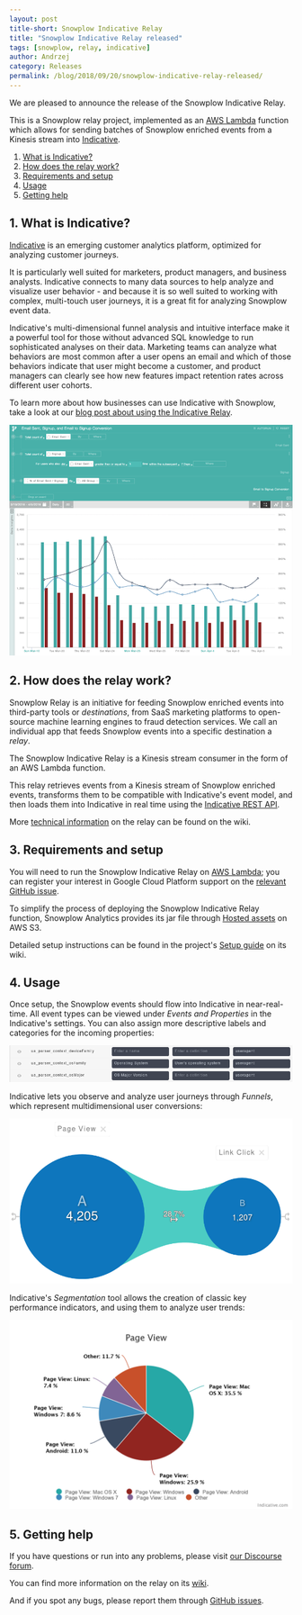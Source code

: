 ```yaml
---
layout: post
title-short: Snowplow Indicative Relay
title: "Snowplow Indicative Relay released"
tags: [snowplow, relay, indicative]
author: Andrzej
category: Releases
permalink: /blog/2018/09/20/snowplow-indicative-relay-released/
---
```


We are pleased to announce the release of the Snowplow Indicative Relay.

This is a Snowplow relay project, implemented as an [AWS Lambda][aws-lambda] function which allows for sending batches
of Snowplow enriched events from a Kinesis stream into [Indicative][indicative].

1. [What is Indicative?](#indicative)
2. [How does the relay work?](#how-does-it-work)
3. [Requirements and setup](#setup)
4. [Usage](#usage)
5. [Getting help](#help)

<h2 id="indicative">1. What is Indicative?</h2>

[Indicative][indicative] is an emerging customer analytics platform, optimized for analyzing customer journeys.

It is particularly well suited for marketers, product managers, and business analysts. Indicative connects to many data sources to help analyze and visualize user behavior - and because it is so well suited to working with complex, multi-touch user journeys, it is a great fit for analyzing Snowplow event data.

Indicative's multi-dimensional funnel analysis and intuitive interface make it a powerful tool for those without advanced SQL knowledge to run sophisticated analyses on their data. Marketing teams can analyze what behaviors are most common after a user opens an email and which of those behaviors indicate that user might become a customer, and product managers can clearly see how new features impact retention rates across different user cohorts.

To learn more about how businesses can use Indicative with Snowplow, take a look at our [blog post about using the Indicative Relay][snowplow-indicative-blog].

![indicative][indicative-img]

<h2 id="how-does-it-work">2. How does the relay work?</h2>

Snowplow Relay is an initiative for feeding Snowplow enriched events into third-party tools or *destinations*, from SaaS marketing platforms to open-source machine learning engines to fraud detection services. We call an individual app that feeds Snowplow events into a specific destination a *relay*.

The Snowplow Indicative Relay is a Kinesis stream consumer in the form of an AWS Lambda function.

This relay retrieves events from a Kinesis stream of Snowplow enriched events, transforms them to be compatible with Indicative's event model, and then loads them into Indicative in real time using the [Indicative REST API][indicative-rest-api].

More [technical information][wiki-tech-info] on the relay can be found on the wiki.

<h2 id="setup">3. Requirements and setup</h2>

You will need to run the Snowplow Indicative Relay on [AWS Lambda][aws-lambda]; you can register your interest in Google Cloud Platform support on the [relevant GitHub issue][issue-9].

To simplify the process of deploying the Snowplow Indicative Relay function, Snowplow Analytics provides its jar file through [Hosted assets][hosted-assets] on AWS S3.

Detailed setup instructions can be found in the project's [Setup guide][wiki-setup-guide] on its wiki.

<h2 id="usage">4. Usage</h2>

Once setup, the Snowplow events should flow into Indicative in near-real-time. All event types can be viewed under *Events and Properties* in the Indicative's settings. You can also assign more descriptive labels and categories for the incoming properties:

![indicative][property-labels-img]

Indicative lets you observe and analyze user journeys through *Funnels*, which represent multidimensional user conversions:

![indicative][funnel-img]

Indicative's *Segmentation* tool allows the creation of classic key performance indicators, and using them to analyze user trends:

![indicative][pie-chart-img]

<h2 id="help">5. Getting help</h2>

If you have questions or run into any problems, please visit [our Discourse forum][discourse].

You can find more information on the relay on its [wiki][wiki].

And if you spot any bugs, please report them through [GitHub issues][github-issues].




[aws-lambda]: https://aws.amazon.com/lambda/
[indicative]: https://www.indicative.com/
[indicative-rest-api]: https://app.indicative.com/docs/integration.html
[indicative-img]: /assets/img/blog/2018/08/indicative-img.png

[snowplow-indicative-blog]: https://snowplowanalytics.com/blog/2018/09/20/high-end-customer-analytics-with-snowplow-and-indicative/

[property-labels-img]: /assets/img/blog/2018/08/indicative-property-labels.png
[funnel-img]: /assets/img/blog/2018/08/indicative-funnel.png
[pie-chart-img]: /assets/img/blog/2018/08/indicative-pie-chart.png

[hosted-assets]: https://github.com/snowplow/snowplow/wiki/Hosted-assets#6-relays

[github-issues]: https://github.com/snowplow-incubator/snowplow-indicative-relay/issues
[issue-9]: https://github.com/snowplow-incubator/snowplow-indicative-relay/issues/9

[wiki]: https://github.com/snowplow-incubator/snowplow-indicative-relay/wiki
[wiki-tech-info]: https://github.com/snowplow-incubator/snowplow-indicative-relay/wiki/Technical-Information
[wiki-setup-guide]: https://github.com/snowplow-incubator/snowplow-indicative-relay/wiki/Setup-Guide

[discourse]: http://discourse.snowplowanalytics.com/

